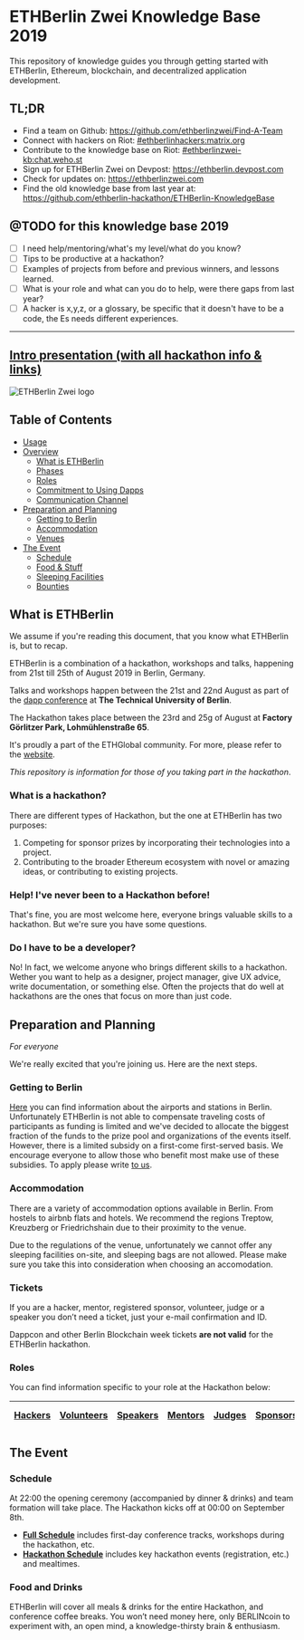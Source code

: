 # ETHBerlin Zwei Knowledge Base 2019

This repository of knowledge guides you through getting started with ETHBerlin, Ethereum, blockchain, and decentralized application development.

## TL;DR

-   Find a team on Github: <https://github.com/ethberlinzwei/Find-A-Team>
-   Connect with hackers on Riot: [#ethberlinhackers:matrix.org](https://riot.im/app/#/room/#ethberlinhackers:matrix.org)
-   Contribute to the knowledge base on Riot: [#ethberlinzwei-kb:chat.weho.st](https://riot.im/app/#/room/#ethberlinzwei-kb:chat.weho.st)
-   Sign up for ETHBerlin Zwei on Devpost: <https://ethberlin.devpost.com>
-   Check for updates on: <https://ethberlinzwei.com>
-   Find the old knowledge base from last year at: <https://github.com/ethberlin-hackathon/ETHBerlin-KnowledgeBase>

## @TODO for this knowledge base 2019

-   [ ] I need help/mentoring/what's my level/what do you know?
-   [ ] Tips to be productive at a hackathon?
-   [ ] Examples of projects from before and previous winners, and lessons learned.
-   [ ] What is your role and what can you do to help, were there gaps from last year?
-   [ ] A hacker is x,y,z, or a glossary, be specific that it doesn't have to be a code, the Es needs different experiences.

* * *

## [Intro presentation (with all hackathon info & links)](https://docs.google.com/presentation/d/1Y6rlDigsMAYDhKTxhZNA9HkFp1mOekEaTllRSEw2pYI/edit?usp=sharing)

![ETHBerlin Zwei logo](https://ethberlinzwei.com/img/mainlogo.svg)

<!-- TODO: OUTDATED BY NOW -->

## Table of Contents

-   [Usage](#usage)
-   [Overview](#overview)
    -   [What is ETHBerlin](#what-is-ethberlin)
    -   [Phases](#phases)
    -   [Roles](#roles)
    -   [Commitment to Using Dapps](#commitment-to-using-dapps)
    -   [Communication Channel](#communication-channel)
-   [Preparation and Planning](#preparation-and-planning)
    -   [Getting to Berlin](#getting-to-berlin)
    -   [Accommodation](#accommodation)
    -   [Venues](#venues)
-   [The Event](#the-event)
    -   [Schedule](#schedule)
    -   [Food & Stuff](#food-and-stuff)
    -   [Sleeping Facilities](#sleeping-facilities)
    -   [Bounties](#bounties)

## What is ETHBerlin

We assume if you're reading this document, that you know what ETHBerlin is, but to recap.

ETHBerlin is a combination of a hackathon, workshops and talks, happening from 21st till 25th of August 2019 in Berlin, Germany.

Talks and workshops happen between the 21st and 22nd August as part of the [dapp conference](https://www.dappcon.io/) at **The Technical University of Berlin**.

The Hackathon takes place between the 23rd and 25g of August at **Factory Görlitzer Park, Lohmühlenstraße 65**.

It's proudly a part of the ETHGlobal community. For more, please refer to the [website](https://ethberlin.com).

_This repository is information for those of you taking part in the hackathon_.

### What is a hackathon?

There are different types of Hackathon, but the one at ETHBerlin has two purposes:

1.  Competing for sponsor prizes by incorporating their technologies into a project.
2.  Contributing to the broader Ethereum ecosystem with novel or amazing ideas, or contributing to existing projects.

### Help! I've never been to a Hackathon before!

That's fine, you are most welcome here, everyone brings valuable skills to a hackathon. But we're sure you have some questions.

### Do I have to be a developer?

No! In fact, we welcome anyone who brings different skills to a hackathon. Wether you want to help as a designer, project manager, give UX advice, write documentation, or something else. Often the projects that do well at hackathons are the ones that focus on more than just code.

## Preparation and Planning

_For everyone_

We're really excited that you're joining us. Here are the next steps.

### Getting to Berlin

[Here](https://www.berlin.de/en/airports-and-stations/) you can find information about the airports and stations in Berlin.
Unfortunately ETHBerlin is not able to compensate traveling costs of participants as funding is limited
and we've decided to allocate the biggest fraction of the funds to the prize pool and organizations of
the events itself. However, there is a limited subsidy on a first-come first-served basis. We encourage
everyone to allow those who benefit most make use of these subsidies. To apply please write [to us](mailto:joinus@ethberlin.com).

### Accommodation

There are a variety of accommodation options available in Berlin. From hostels to
airbnb flats and hotels. We recommend the regions Treptow, Kreuzberg or Friedrichshain due to their proximity to the venue.

Due to the regulations of the venue, unfortunately we cannot offer any sleeping facilities on-site, and
sleeping bags are not allowed. Please make sure you take this into consideration when choosing an accomodation.

### Tickets

If you are a hacker, mentor, registered sponsor, volunteer, judge or a speaker you don’t need a ticket, just your e-mail confirmation and ID.

Dappcon and other Berlin Blockchain week tickets **are not valid** for the ETHBerlin hackathon.

### Roles

You can find information specific to your role at the Hackathon below:

| [Hackers](hackers.md) | [Volunteers](volunteers.md) | [Speakers](<>) | [Mentors](mentors.md) | [Judges](judges.md) | [Sponsors](sponsors.md) | [Community Members](community-members.md) | [Organization Team](<>) |
| --------------------- | --------------------------- | -------------- | --------------------- | ------------------- | ----------------------- | ----------------------------------------- | ----------------------- |

## The Event

### Schedule

At 22:00 the opening ceremony (accompanied by dinner & drinks) and team formation will take place. The Hackathon kicks off at 00:00 on September 8th.

-   [**Full Schedule**](https://ethberlinzwei.com/schedule/) includes first-day conference tracks, workshops during the hackathon, etc.
-   [**Hackathon Schedule**](https://ethberlinzwei.com/hackathon-schedule) includes key hackathon events (registration, etc.) and mealtimes.

### Food and Drinks

ETHBerlin will cover all meals & drinks for the entire Hackathon, and conference coffee breaks. You won’t need money here, only BERLINcoin to experiment with, an open mind, a knowledge-thirsty brain & enthusiasm.
